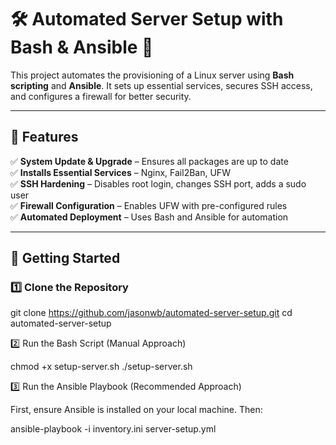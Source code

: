 # 🛠️ Automated Server Setup with Bash & Ansible 🚀  

This project automates the provisioning of a Linux server using **Bash scripting** and **Ansible**. It sets up essential services, secures SSH access, and configures a firewall for better security.  

---

## 🌟 Features  
✅ **System Update & Upgrade** – Ensures all packages are up to date  
✅ **Installs Essential Services** – Nginx, Fail2Ban, UFW  
✅ **SSH Hardening** – Disables root login, changes SSH port, adds a sudo user  
✅ **Firewall Configuration** – Enables UFW with pre-configured rules  
✅ **Automated Deployment** – Uses Bash and Ansible for automation  

---

## 🚀 Getting Started  

### **1️⃣ Clone the Repository**  

git clone https://github.com/jasonwb/automated-server-setup.git
cd automated-server-setup

2️⃣ Run the Bash Script (Manual Approach)

chmod +x setup-server.sh
./setup-server.sh

3️⃣ Run the Ansible Playbook (Recommended Approach)

First, ensure Ansible is installed on your local machine. Then:

ansible-playbook -i inventory.ini server-setup.yml
